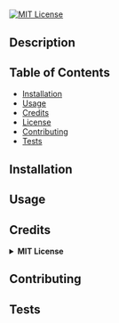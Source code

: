 # 

[![MIT License](https://img.shields.io/badge/License-MIT-green)](#license)

## Description 




## Table of Contents

* [Installation](#installation)
* [Usage](#usage)
* [Credits](#credits)
* [License](#license)
* [Contributing](#contributing)
* [Tests](#tests)


## Installation


## Usage 


## Credits


<details>
  <summary><b>MIT License</b></summary>

```
MIT License

Copyright (c) 2022 

Permission is hereby granted, free of charge, to any person obtaining a copy
of this software and associated documentation files (the "Software"), to deal
in the Software without restriction, including without limitation the rights
to use, copy, modify, merge, publish, distribute, sublicense, and/or sell
copies of the Software, and to permit persons to whom the Software is
furnished to do so, subject to the following conditions:

The above copyright notice and this permission notice shall be included in all
copies or substantial portions of the Software.

THE SOFTWARE IS PROVIDED "AS IS", WITHOUT WARRANTY OF ANY KIND, EXPRESS OR
IMPLIED, INCLUDING BUT NOT LIMITED TO THE WARRANTIES OF MERCHANTABILITY,
FITNESS FOR A PARTICULAR PURPOSE AND NONINFRINGEMENT. IN NO EVENT SHALL THE
AUTHORS OR COPYRIGHT HOLDERS BE LIABLE FOR ANY CLAIM, DAMAGES OR OTHER
LIABILITY, WHETHER IN AN ACTION OF CONTRACT, TORT OR OTHERWISE, ARISING FROM,
OUT OF OR IN CONNECTION WITH THE SOFTWARE OR THE USE OR OTHER DEALINGS IN THE
SOFTWARE.
```
      
</details>

## Contributing


## Tests






